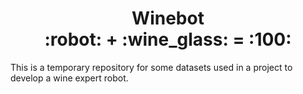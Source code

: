 <h1 align="center">Winebot<br/>:robot: + :wine_glass: = :100:</h1>

This is a temporary repository for some datasets used in a project to develop a wine expert robot.
